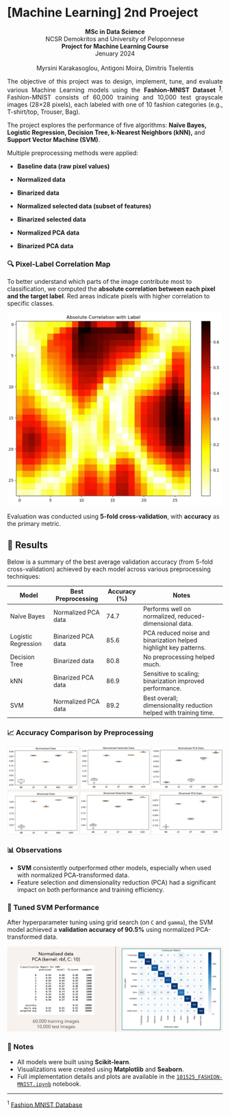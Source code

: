 # [Machine Learning] 2nd Proeject

<p align="center">
    <b>MSc in Data Science</b> <br>
    NCSR Demokritos and University of Peloponnese <br>
    <b>Project for Machine Learning Course</b> <br>
    Jenuary 2024 <br><br>
    Myrsini Karakasoglou, Antigoni Moira, Dimitris Tselentis
</p>

<p align="justify">The objective of this project was to design, implement, tune, and evaluate various Machine Learning models using the <b>Fashion-MNIST Dataset <sup><a href="#footnote1">1</a></sup></b>. Fashion-MNIST consists of 60,000 training and 10,000 test grayscale images (28×28 pixels), each labeled with one of 10 fashion categories (e.g., T-shirt/top, Trouser, Bag).</p>

The project explores the performance of five algorithms: **Naïve Bayes, Logistic Regression, Decision Tree, k-Nearest Neighbors (kNN),** and **Support Vector Machine (SVM)**.

Multiple preprocessing methods were applied:

- **Baseline data (raw pixel values)**

- **Normalized data**

- **Binarized data**

- **Normalized selected data (subset of features)**

- **Binarized selected data**

- **Normalized PCA data**

- **Binarized PCA data**

### 🔍 Pixel-Label Correlation Map

To better understand which parts of the image contribute most to classification, we computed the **absolute correlation between each pixel and the target label**. Red areas indicate pixels with higher correlation to specific classes.

![Pixel-Label Correlation](images/pixel_label_correlation.png)

Evaluation was conducted using **5-fold cross-validation**, with **accuracy** as the primary metric.

## 🧪 Results

Below is a summary of the best average validation accuracy (from 5-fold cross-validation) achieved by each model across various preprocessing techniques:

| Model             | Best Preprocessing        | Accuracy (%) | Notes                                           |
|------------------|---------------------------|--------------|-------------------------------------------------|
| Naïve Bayes      | Normalized PCA data         | 74.7         | Performs well on normalized, reduced-dimensional data. |
| Logistic Regression | Binarized PCA data | 85.6         | PCA reduced noise and binarization helped highlight key patterns. |
| Decision Tree    | Binarized data              | 80.8         | No preprocessing helped much. |
| kNN              | Binarized PCA data            | 86.9         | Sensitive to scaling; binarization improved performance. |
| SVM              | Normalized PCA data        | 89.2         | Best overall; dimensionality reduction helped with training time. |

### 📈 Accuracy Comparison by Preprocessing

![Accuracy Comparison](images/accuracy_comparison.png)

### 📊 Observations

- **SVM** consistently outperformed other models, especially when used with normalized PCA-transformed data.
- Feature selection and dimensionality reduction (PCA) had a significant impact on both performance and training efficiency.

### 🎯 Tuned SVM Performance

After hyperparameter tuning using grid search (on `C` and `gamma`), the SVM model achieved a **validation accuracy of 90.5%** using normalized PCA-transformed data.

![Tuned SVM Results](images/tuned_SVM_results.png)

### 📌 Notes
- All models were built using **Scikit-learn**.
- Visualizations were created using **Matplotlib** and **Seaborn**.
- Full implementation details and plots are available in the [`101525_FASHION-MNIST.ipynb`](101525_FASHION-MNIST.ipynb) notebook.


---

<p id="footnote1">
  <sup>1</sup>
  <a href="https://www.kaggle.com/datasets/zalando-research/fashionmnist" target="_blank">Fashion MNIST Database</a>
</p>
